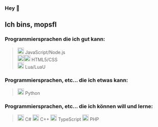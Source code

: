 ### Hey 👋
## Ich bins, mopsfl

### Programmiersprachen die ich gut kann:

> <img src="https://cdn.jsdelivr.net/npm/programming-languages-logos/src/javascript/javascript.svg" height="20"> JavaScript/Node.js<br>
> <img src="https://cdn.jsdelivr.net/npm/programming-languages-logos/src/html/html.svg" height="20"><img src="https://cdn.jsdelivr.net/npm/programming-languages-logos/src/css/css.svg" height="20"> HTML5/CSS<br>
> <img src="https://cdn.jsdelivr.net/npm/programming-languages-logos/src/lua/lua.svg" height="20"> Lua/LuaU<br>

### Programmiersprachen, etc... die ich etwas kann:

> <img src="https://cdn.jsdelivr.net/npm/programming-languages-logos/src/python/python.svg" height="20"> Python

### Programmiersprachen, etc... die ich können will und lerne:

> <img src="https://cdn.jsdelivr.net/npm/programming-languages-logos/src/csharp/csharp.svg" height="20"> C#
> <img src="https://cdn.jsdelivr.net/npm/programming-languages-logos/src/cpp/cpp.svg" height="20"> C++
> <img src="https://cdn.jsdelivr.net/npm/programming-languages-logos/src/typescript/typescript.svg" height="20"> TypeScript
> <img src="https://cdn.jsdelivr.net/npm/programming-languages-logos/src/php/php.svg" height="20"> PHP
